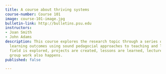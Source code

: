 ```yaml
---
title: A course about thriving systems
course-number: Course 101
image: course-101-image.jpg
bulletin-link: http://bulletins.psu.edu
instructors:
- Joan Smith
- John Adams
description: This course explores the research topic through a series of engaging
  learning outcomes using sound pedagocial approaches to teaching and learning. The
  field is explored, projects are created, lessons are learned, lectures are given,
  group work also happens.
published: false

---
```

